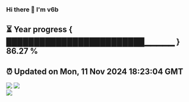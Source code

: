 ### Hi there 👋  I'm v6b  
⏳ Year progress { █████████████████████████▁▁▁▁▁ } 86.27 %
---
⏰ Updated on Mon, 11 Nov 2024 18:23:04 GMT
---
![](https://github-readme-stats.vercel.app/api?username=v6b&bg_color=30,e96443,904e95&title_color=fff&text_color=fff&layout=compact)
![](https://github-readme-stats.vercel.app/api/top-langs/?username=v6b&layout=compact&bg_color=30,e96443,904e95&title_color=fff&text_color=fff)  
![](https://gcore.jsdelivr.net/gh/v6b/v6b@main/assets/github-contribution-grid-snake.svg)


